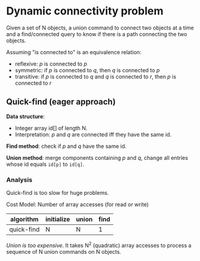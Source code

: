# Dynamic connectivity problem

Given a set of N objects, a union command to connect two objects at a time and a
find/connected query to know if there is a path connecting the two objects.

Assuming "is connected to" is an equivalence relation:
- reflexive: *p* is connected to *p*
- symmetric: if *p* is connected to *q*, then *q* is connected to *p*
- transitive: if *p* is connected to *q* and *q* is connected to *r*, then *p*
  is connected to *r*


## Quick-find (eager approach)

**Data structure**:
- Integer array id[] of length N.
- Interpretation: *p* and *q* are connected iff they have the same id.

**Find method**: check if *p* and *q* have the same id.

**Union method**: merge components containing *p* and *q*, change all entries
whose id equals `id[p]` to `id[q]`.

### Analysis

Quick-find is too slow for huge problems.

Cost Model: Number of array accesses (for read or write)

| algorithm  | initialize | union | find |
| ---------- | ---------- | ----- | ---- |
| quick-find |     N      |   N   |   1  |

*Union is too expensive*. It takes N<sup>2</sup> (quadratic) array accesses to process a sequence of
N union commands on N objects.
